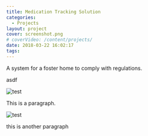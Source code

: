 ```yaml
---
title: Medication Tracking Solution
categories:
  - Projects
layout: project
cover: screenshot.png
# coverVideo: /content/projects/
date: 2018-03-22 16:02:17
tags:
---
```

A system for a foster home to comply with regulations.

<!-- more -->
asdf  

![test](screenshot.png)

This is a paragraph.  

![test](screenshot.png)

this is another paragraph


